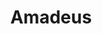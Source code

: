 ---
title: "Amadeus"

year: 1984

director: "Milos Forman"

summary: "Biography movie abobut Mozart."

comment: "Deservedly won a gazillion oscars. Looks amazingly good, really. Hard to believe it was made in 1984"

video: "https://media.giphy.com/media/v1.Y2lkPTc5MGI3NjExcmRrcHZycHI5MzNwOWF3YmRkOTR0NThxemRkOXZhMzdwdnltemtiaCZlcD12MV9pbnRlcm5hbF9naWZfYnlfaWQmY3Q9Zw/mGj3SVN7xbPQ4/giphy.mp4"

image: "https://media.giphy.com/media/mGj3SVN7xbPQ4/giphy.gif"

imdb: "https://www.imdb.com/title/tt0086879/"

quotes:
---